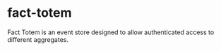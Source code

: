 # fact-totem
Fact Totem is an event store designed to allow authenticated access to different aggregates.
